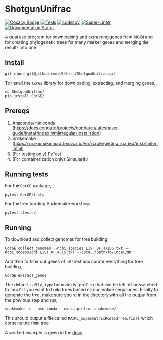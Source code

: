 # ShotgunUnifrac

<!--Begin status badges-->
[![Codacy Badge](https://api.codacy.com/project/badge/Grade/5f4754eb45e54419801b7ce3fe896dc9)](https://app.codacy.com/gh/Ulthran/ShotgunUnifrac?utm_source=github.com&utm_medium=referral&utm_content=Ulthran/ShotgunUnifrac&utm_campaign=Badge_Grade_Settings)
[![Tests](https://github.com/Ulthran/ShotgunUnifrac/actions/workflows/test.yml/badge.svg)](https://github.com/Ulthran/ShotgunUnifrac/actions/workflows/test.yml)
[![codecov](https://codecov.io/gh/Ulthran/ShotgunUnifrac/branch/master/graph/badge.svg?token=N9KSWRS4XG)](https://codecov.io/gh/Ulthran/ShotgunUnifrac)
[![Super-Linter](https://github.com/Ulthran/ShotgunUnifrac/actions/workflows/linter.yml/badge.svg)](https://github.com/Ulthran/ShotgunUnifrac/actions/workflows/linter.yml)
[![Documentation Status](https://readthedocs.org/projects/shotgununifrac/badge/?version=stable)](https://shotgununifrac.readthedocs.io/en/stable/?badge=stable)
<!--End status badges-->

A dual use program for downloading and extracting genes from NCBI and for creating phylogenetic trees for many marker genes and merging the results into one

## Install

    git clone git@github.com:Ulthran/ShotgunUnifrac.git

To install the `CorGE` library for downloading, extracting, and merging genes,

    cd ShotgunUnifrac/
    pip install CorGE/

## Prereqs

  1. Anaconda/miniconda (https://docs.conda.io/projects/conda/en/latest/user-guide/install/index.html#regular-installation)
  2. Snakemake (https://snakemake.readthedocs.io/en/stable/getting_started/installation.html)
  3. (For testing only) PyTest
  4. (For containerization only) Singularity

## Running tests

For the `CorGE` package,

    pytest CorGE/tests

For the tree building Snakemake workflow,

    pytest .tests/

## Running

To download and collect genomes for tree building,

    CorGE collect_genomes --ncbi_species LIST_OF_TXIDS.txt --ncbi_accessions LIST_OF_ACCS.txt --local /path/to/local/db

And then to filter out genes of interest and curate everything for tree building,

    CorGE extract_genes

The default `--file_type` behavior is 'prot' so that can be left off or switched to 'nucl' if you want to build trees based on nucleotide sequences. Finally to generate the tree, make sure you're in the directory with all the output from the previous step and run,

    snakemake -c --use-conda --conda-prefix .snakemake/

This should output a file called `RAxML_supermatrixRootedTree.final` which contains the final tree

A worked example is given in the [docs](https://shotgununifrac.readthedocs.io/en/stable/quickstart.html).
